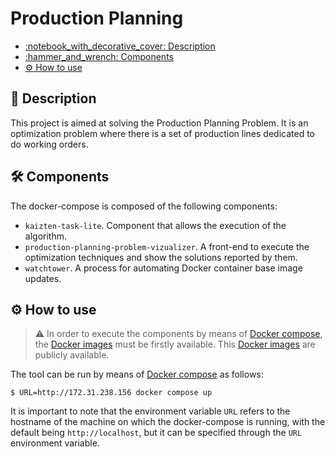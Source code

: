 # Production Planning 

<!-- TOC -->

- [:notebook\_with\_decorative\_cover: Description](#notebook_with_decorative_cover-description)
- [:hammer\_and\_wrench: Components](#hammer_and_wrench-components)
- [:gear: How to use](#gear-how-to-use)

<!-- /TOC -->

## :notebook_with_decorative_cover: Description

This project is aimed at solving the Production Planning Problem. It is an optimization problem where there is a set of production lines dedicated to do working orders.

## :hammer_and_wrench: Components

The docker-compose is composed of the following components:

* `kaizten-task-lite`. Component that allows the execution of the algorithm.
* `production-planning-problem-vizualizer`. A front-end to execute the optimization techniques and show the solutions reported by them.
* `watchtower`. A process for automating Docker container base image updates.

## :gear: How to use

> :warning: In order to execute the components by means of [Docker compose](https://docs.docker.com/compose/), the [Docker images](https://en.wikipedia.org/wiki/Docker_(software)) must be firstly available. This [Docker images](https://en.wikipedia.org/wiki/Docker_(software)) are publicly available.

The tool can be run by means of [Docker compose](https://docs.docker.com/compose/) as follows:
```shell
$ URL=http://172.31.238.156 docker compose up
```

It is important to note that the environment variable `URL` refers to the hostname of the machine on which the docker-compose is running, with the default being `http://localhost`, but it can be specified through the `URL` environment variable.

